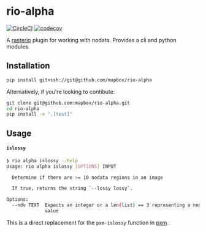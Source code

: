 
rio-alpha
=========

[![CircleCI](https://circleci.com/gh/mapbox/rio-alpha/tree/master.svg?style=shield&circle)](https://circleci.com/gh/mapbox/rio-alpha) [![codecov](https://codecov.io/gh/mapbox/rio-alpha/branch/master/graph/badge.svg?token=jgKj1UPcpd)](https://codecov.io/gh/mapbox/rio-alpha)

A [rasterio](https://github.com/mapbox/rasterio) plugin for working with nodata. Provides a cli and python modules.


Installation
------------

```bash
pip install git+ssh://git@github.com/mapbox/rio-alpha
```

Alternatively, if you're looking to contibute:

```bash
git clone git@github.com:mapbox/rio-alpha.git
cd rio-alpha
pip install -e ".[test]"
```


Usage
-----

#### `islossy`

```bash
❯ rio alpha islossy --help                                                                         15:47
Usage: rio alpha islossy [OPTIONS] INPUT

  Determine if there are >= 10 nodata regions in an image

  If true, returns the string `--lossy lossy`.

Options:
  --ndv TEXT  Expects an integer or a len(list) == 3 representing a nodata
              value
```

This is a direct replacement for the `pxm-islossy` function in  [pxm](https://github.com/mapbox/pxm/blob/88f147e91bfaad84f4e1777fc4be4cf9dec1d294/pxm-islossy).

